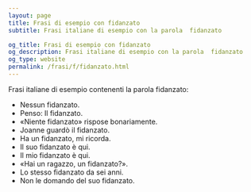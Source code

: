 ```yaml
---
layout: page
title: Frasi di esempio con fidanzato 
subtitle: Frasi italiane di esempio con la parola  fidanzato

og_title: Frasi di esempio con fidanzato 
og_description: Frasi italiane di esempio con la parola  fidanzato
og_type: website
permalink: /frasi/f/fidanzato.html
---
```


Frasi italiane di esempio contenenti la parola fidanzato:


- Nessun fidanzato.
- Penso: Il fidanzato.
- «Niente fidanzato» rispose bonariamente.
- Joanne guardò il fidanzato.
- Ha un fidanzato, mi ricorda.
- Il suo fidanzato è qui.
- Il mio fidanzato è qui.
- «Hai un ragazzo, un fidanzato?».
- Lo stesso fidanzato da sei anni.
- Non le domando del suo fidanzato.
